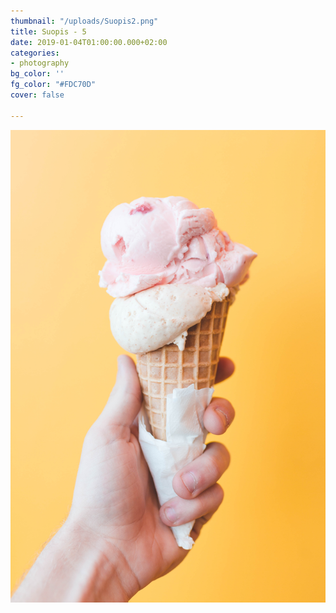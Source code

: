 ```yaml
---
thumbnail: "/uploads/Suopis2.png"
title: Suopis - 5
date: 2019-01-04T01:00:00.000+02:00
categories:
- photography
bg_color: ''
fg_color: "#FDC70D"
cover: false

---
```

![](/uploads/ian-dooley-281897-unsplash.jpg)